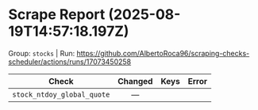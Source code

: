 # Scrape Report (2025-08-19T14:57:18.197Z)

Group: `stocks`  |  Run: https://github.com/AlbertoRoca96/scraping-checks-scheduler/actions/runs/17073450258

| Check | Changed | Keys | Error |
|---|:---:|:--|:--|
| `stock_ntdoy_global_quote` | — |  |  |
